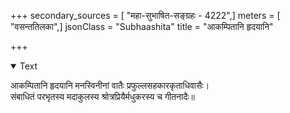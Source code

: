 +++
secondary_sources = [ "महा-सुभाषित-सङ्ग्रहः - 4222",]
meters = [ "वसन्ततिलका",]
jsonClass = "Subhaashita"
title = "आकम्पितानि हृदयानि"

+++

<details open><summary>Text</summary>

आकम्पितानि हृदयानि मनस्विनीनां वातैः प्रफुल्लसहकारकृताधिवासैः।  
संबाधितं परभृतस्य मदाकुलस्य श्रोत्रप्रियैर्मधुकरस्य च गीतनादैः॥
</details>
